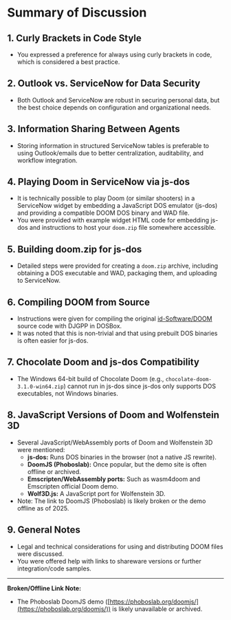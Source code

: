 # Summary of Discussion

## 1. Curly Brackets in Code Style
- You expressed a preference for always using curly brackets in code, which is considered a best practice.

## 2. Outlook vs. ServiceNow for Data Security
- Both Outlook and ServiceNow are robust in securing personal data, but the best choice depends on configuration and organizational needs.

## 3. Information Sharing Between Agents
- Storing information in structured ServiceNow tables is preferable to using Outlook/emails due to better centralization, auditability, and workflow integration.

## 4. Playing Doom in ServiceNow via js-dos
- It is technically possible to play Doom (or similar shooters) in a ServiceNow widget by embedding a JavaScript DOS emulator (js-dos) and providing a compatible DOOM DOS binary and WAD file.
- You were provided with example widget HTML code for embedding js-dos and instructions to host your `doom.zip` file somewhere accessible.

## 5. Building doom.zip for js-dos
- Detailed steps were provided for creating a `doom.zip` archive, including obtaining a DOS executable and WAD, packaging them, and uploading to ServiceNow.

## 6. Compiling DOOM from Source
- Instructions were given for compiling the original [id-Software/DOOM](https://github.com/id-Software/DOOM) source code with DJGPP in DOSBox.
- It was noted that this is non-trivial and that using prebuilt DOS binaries is often easier for js-dos.

## 7. Chocolate Doom and js-dos Compatibility
- The Windows 64-bit build of Chocolate Doom (e.g., `chocolate-doom-3.1.0-win64.zip`) cannot run in js-dos since js-dos only supports DOS executables, not Windows binaries.

## 8. JavaScript Versions of Doom and Wolfenstein 3D
- Several JavaScript/WebAssembly ports of Doom and Wolfenstein 3D were mentioned:
  - **js-dos:** Runs DOS binaries in the browser (not a native JS rewrite).
  - **DoomJS (Phoboslab):** Once popular, but the demo site is often offline or archived.
  - **Emscripten/WebAssembly ports:** Such as wasm4doom and Emscripten official Doom demo.
  - **Wolf3D.js:** A JavaScript port for Wolfenstein 3D.
- Note: The link to DoomJS (Phoboslab) is likely broken or the demo offline as of 2025.

## 9. General Notes
- Legal and technical considerations for using and distributing DOOM files were discussed.
- You were offered help with links to shareware versions or further integration/code samples.

---

**Broken/Offline Link Note:**  
- The Phoboslab DoomJS demo ([https://phoboslab.org/doomjs/](https://phoboslab.org/doomjs/)) is likely unavailable or archived.

